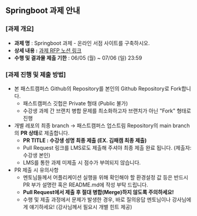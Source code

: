 ## Springboot 과제 안내
### [과제 개요] 
- **과제 명** : Springboot 과제 - 온라인 서점 사이트를 구축하시오.
- **상세 내용 :** [과제 RFP 노션 링크](https://www.notion.so/SpringBoot-JPA-1b69047c353d81d89438d86d7dd2439f)
- **수행 및 결과물 제출 기한** : 06/05 (월) ~ 07/06 (일) 23:59

### [과제 진행 및 제출 방법]
- 본 패스트캠퍼스 Github의 Repository를 본인의 Github Repository로 Fork합니다.
    - 패스트캠퍼스 깃헙은 Private 형태 (Public 불가)
    - 수강생 과제 간 브랜치 병합 문제를 최소화하고자 브랜치가 아닌 "Fork" 형태로 진행
- 개별 레포의 최종 branch → 패스트캠퍼스 업스트림 Repository의 main branch의 **PR 상태**로 제출합니다.
    - **PR TITLE : 수강생 성명 최종 제출 (EX. 김패캠 최종 제출)**
    - Pull Request 링크를 LMS로도 제출해 주셔야 최종 제출 완료 됩니다. (제출자: 수강생 본인)
    - LMS를 통한 과제 미제출 시 점수가 부여되지 않습니다.
- PR 제출 시 유의사항
    - 멘토님들께서 어플리케이션 실행을 위해 확인해야 할 환경설정 값 등은 반드시 PR 부가 설명란 혹은 README.md에 작성 부탁 드립니다.
    - **Pull Request에서 제출 후 절대 병합(Merge)하지 않도록 주의하세요!**
    - 수행 및 제출 과정에서 문제가 발생한 경우, 바로 질의응답 멘토님이나 강사님에게 얘기하세요! (강사님께서 필요시 개별 힌트 제공)
